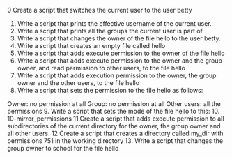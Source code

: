 0 Create a script that switches the current user to the user betty
1. Write a script that prints the effective username of the current user.
2. Write a script that prints all the groups the current user is part of
3. Write a script that changes the owner of the file hello to the user betty.
4. Write a script that creates an empty file called hello
5. Write a script that adds execute permission to the owner of the file hello
6. Write a script that adds execute permission to the owner and the group owner, and read permission to other users, to the file hello
7. Write a script that adds execution permission to the owner, the group owner and the other users, to the file hello
8. Write a script that sets the permission to the file hello as follows:

Owner: no permission at all
Group: no permission at all
Other users: all the permissions
9. Write a script that sets the mode of the file hello to this: 
10. 10-mirror_permissions
11.Create a script that adds execute permission to all subdirectories of the current directory for the owner, the group owner and all other users.
12 Create a script that creates a directory called my_dir with permissions 751 in the working directory
13. Write a script that changes the group owner to school for the file hello
